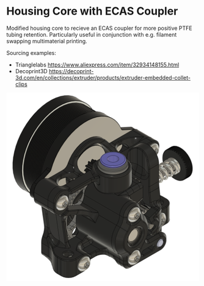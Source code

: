 # Housing Core with ECAS Coupler

Modified housing core to recieve an ECAS coupler for more positive PTFE
tubing retention. Particularly useful in conjunction with e.g. filament
swapping multimaterial printing.

Sourcing examples:
-   Trianglelabs https://www.aliexpress.com/item/32934148155.html
-   Decoprint3D https://decoprint-3d.com/en/collections/extruder/products/extruder-embedded-collet-clips

![](./img/housecore_ecas.png)